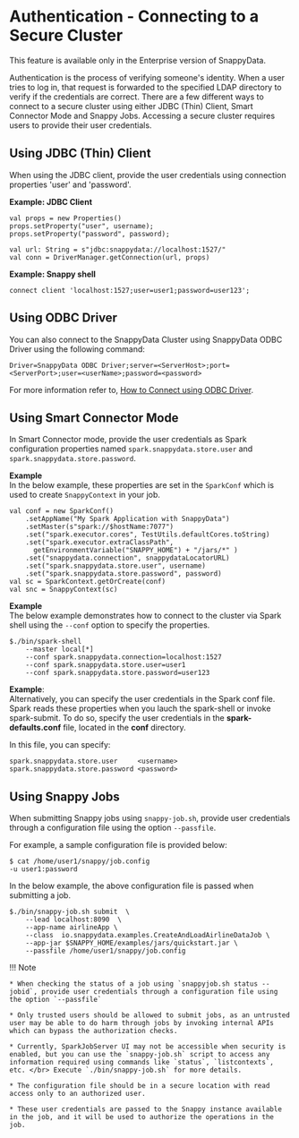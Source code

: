 # Authentication - Connecting to a Secure Cluster

<ent>This feature is available only in the Enterprise version of SnappyData. </br></ent>

Authentication is the process of verifying someone's identity. When a user tries to log in, that request is forwarded to the specified LDAP directory to verify if the credentials are correct.
There are a few different ways to connect to a secure cluster using either JDBC (Thin) Client, Smart Connector Mode and Snappy Jobs. Accessing a secure cluster requires users to provide their user credentials.

## Using JDBC (Thin) Client

When using the JDBC client, provide the user credentials using connection properties 'user' and 'password'.

**Example: JDBC Client**
```pre
val props = new Properties()
props.setProperty("user", username);
props.setProperty("password", password);

val url: String = s"jdbc:snappydata://localhost:1527/"
val conn = DriverManager.getConnection(url, props)
```

**Example: Snappy shell**

```pre
connect client 'localhost:1527;user=user1;password=user123';
```

## Using ODBC Driver

You can also connect to the SnappyData Cluster using SnappyData ODBC Driver using the following command:

```pre
Driver=SnappyData ODBC Driver;server=<ServerHost>;port=<ServerPort>;user=<userName>;password=<password>
```

For more information refer to, [How to Connect using ODBC Driver](../howto/connect_using_odbc_driver.md).

## Using Smart Connector Mode 

In Smart Connector mode, provide the user credentials as Spark configuration properties named `spark.snappydata.store.user` and `spark.snappydata.store.password`.

**Example**</br> 
In the below example, these properties are set in the `SparkConf` which is used to create `SnappyContext` in your job.

```pre
val conf = new SparkConf()
    .setAppName("My Spark Application with SnappyData")
    .setMaster(s"spark://$hostName:7077")
    .set("spark.executor.cores", TestUtils.defaultCores.toString)
    .set("spark.executor.extraClassPath",
      getEnvironmentVariable("SNAPPY_HOME") + "/jars/*" )
    .set("snappydata.connection", snappydataLocatorURL)
    .set("spark.snappydata.store.user", username)
    .set("spark.snappydata.store.password", password)
val sc = SparkContext.getOrCreate(conf)
val snc = SnappyContext(sc)
```

**Example**</br> 
The below example demonstrates how to connect to the cluster via Spark shell using the `--conf` option to specify the properties.

```pre
$./bin/spark-shell  
    --master local[*] 
    --conf spark.snappydata.connection=localhost:1527 
    --conf spark.snappydata.store.user=user1
    --conf spark.snappydata.store.password=user123
```

**Example**:</br>
Alternatively, you can specify the user credentials in the Spark conf file. </br> Spark reads these properties when you lauch the spark-shell or invoke spark-submit. 
To do so, specify the user credentials in the **spark-defaults.conf** file, located in the **conf** directory.

In this file, you can specify:
``` pre
spark.snappydata.store.user     <username>
spark.snappydata.store.password <password>
```

## Using Snappy Jobs

When submitting Snappy jobs using `snappy-job.sh`, provide user credentials through a configuration file using the option `--passfile`. 

For example, a sample configuration file is provided below: 

```pre
$ cat /home/user1/snappy/job.config 
-u user1:password
```

In the below example, the above configuration file is passed when submitting a job.
```pre
$./bin/snappy-job.sh submit  \
    --lead localhost:8090  \
    --app-name airlineApp \
    --class  io.snappydata.examples.CreateAndLoadAirlineDataJob \
    --app-jar $SNAPPY_HOME/examples/jars/quickstart.jar \
    --passfile /home/user1/snappy/job.config
```
!!! Note

	* When checking the status of a job using `snappyjob.sh status --jobid`, provide user credentials through a configuration file using the option `--passfile`

	* Only trusted users should be allowed to submit jobs, as an untrusted user may be able to do harm through jobs by invoking internal APIs which can bypass the authorization checks. 
	
	* Currently, SparkJobServer UI may not be accessible when security is enabled, but you can use the `snappy-job.sh` script to access any information required using commands like `status`, `listcontexts`, etc. </br> Execute `./bin/snappy-job.sh` for more details.

	* The configuration file should be in a secure location with read access only to an authorized user.

	* These user credentials are passed to the Snappy instance available in the job, and it will be used to authorize the operations in the job.



